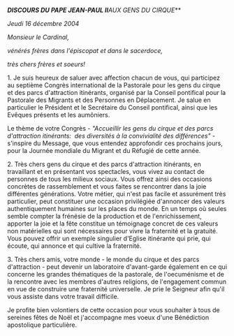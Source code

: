 ***DISCOURS DU PAPE JEAN-PAUL II**AUX GENS DU CIRQUE***

*Jeudi 16 décembre 2004*

*Monsieur le Cardinal,*

*vénérés frères dans l'épiscopat et dans le sacerdoce,*

*très chers frères et soeurs!*

1. Je suis heureux de saluer avec affection chacun de vous, qui participez au septième Congrès international de la Pastorale pour les gens du cirque et des parcs d'attraction itinérants, organisé par la Conseil pontifical pour la Pastorale des Migrants et des Personnes en Déplacement. Je salue en particulier le Président et le Secrétaire du Conseil pontifical, ainsi que les Evêques présents et les aumôniers.

Le thème de votre Congrès - *"Accueillir les gens du cirque et des parcs d'attraction itinérants:  des diversités à la convivialité des différences"* \- s'inspire du Message, que vous entendez approfondir ces prochains jours, pour la Journée mondiale du Migrant et du Réfugié de cette année.

2. Très chers gens du cirque et des parcs d'attraction itinérants, en travaillant et en présentant vos spectacles, vous vivez au contact de personnes de tous les milieux sociaux. Vous offrez ainsi des occasions concrètes de rassemblement et vous faites se rencontrer dans la joie différentes générations. Votre métier, qui n'est pas facile et assurément très particulier, peut constituer une occasion privilégiée d'annoncer des valeurs authentiquement humaines sur les places du monde. En un temps où seules semble compter la frénésie de la production et de l'enrichissement, apporter la joie et la fête constitue un témoignage concret de ces valeurs non matérielles qui sont nécessaires pour vivre la fraternité et la gratuité. Vous pouvez offrir un exemple singulier d'Eglise itinérante qui prie, qui écoute, qui annonce et qui cultive la fraternité.

3. Très chers amis, votre monde - le monde du cirque et des parcs d'attraction - peut devenir un laboratoire d'avant-garde également en ce qui concerne les grandes thématiques de la pastorale, de l'oecuménisme et de la rencontre avec les membres d'autres religions, de l'engagement commun en vue de construire une fraternité universelle. Je prie le Seigneur afin qu'il vous assiste dans votre travail difficile.

Je profite bien volontiers de cette occasion pour vous souhaiter à tous de sereines fêtes de Noël et j'accompagne mes voeux d'une Bénédiction apostolique particulière.